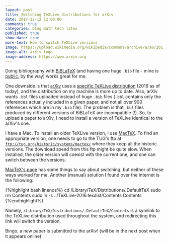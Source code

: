 ```yaml
---
layout: post
title: Switching TeXLive distributions for arXiv
date: 2017-12-12 12:00:00
comments: true
categories: blog math tech latex
published: true
show-date: true
more-text: How to switch TeXLive versions
image: https://upload.wikimedia.org/wikipedia/commons/archive/a/a8/20171115134807%21ArXiv_web.svg
image-alt: arXiv logo
image-address: https://www.arxiv.org
---
```


Doing bibliography with [BiBLaTeX](https://ctan.org/pkg/biblatex) (and having one huge `.bib` file - mine is [public](https://github.com/lenis2000/BiBTeX), by the way)
works great for me.

One downside is that [arXiv](https://www.arxiv.org) uses a [specific TeXLive
distribution](https://arxiv.org/help/faq/texlive) (2016 as of today), and the distribution on my machine is more up to date.
Also, arXiv wants `.bbl` files uploaded instead of huge `.bib` files
(`.bbl` contains only the references actually included in a given paper, and not all over 900 references which are in my `.bib` file).
The problem is that `.bbl` files produced by different versions of BiBLaTeX are incompatible (!).
So, to upload a paper to arXiv, I need to install a version of TeXLive identical to the arXiv's one.

<!--more-->

I have a Mac.
To install an older TeXLive version, I use [MacTeX](http://www.tug.org/mactex/).
To find an appropriate version, one needs to go to the TUG's ftp at
[`ftp://tug.org/historic/systems/mactex/`](ftp://tug.org/historic/systems/mactex/)
where they keep all the historic versions.
The download speed from this ftp might be quite slow.
When installed, the older version will coexist with the current one,
and one can switch between the versions.

[MacTeX's page](http://www.tug.org/mactex/multipletexdistributions.html) has some things to
say about switching, but neither of these ways worked for me.
Another (manual) solution I found over the internet is the following:

{%highlight bash linenos%}
cd /Library/TeX/Distributions/.DefaultTeX
sudo rm Contents
sudo ln -s ../TeXLive-2016.texdist/Contents Contents
{%endhighlight%}

Namely, `/Library/TeX/Distributions/.DefaultTeX/Contents`
is a symlink to the TeXLive distribution used throughout the system,
and redirecting this link will switch the version.

Bingo, a new paper is submitted to the arXiv! (will be in the next post when it appears online)
